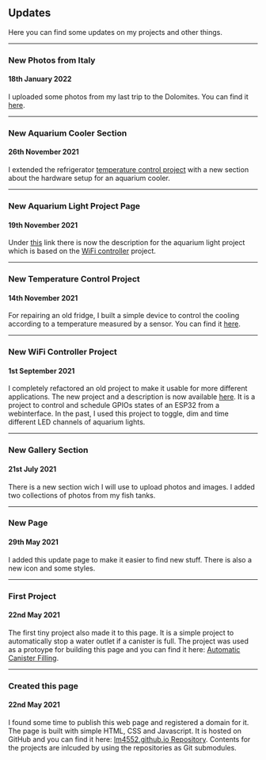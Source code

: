 ## Updates
Here you can find some updates on my projects and other things.

___

### New Photos from Italy
#### 18th January 2022

I uploaded some photos from my last trip to the Dolomites. You can find it [here](#/pages/gallery/dolomites_dec21/readme.html).


___

### New Aquarium Cooler Section
#### 26th November 2021

I extended the refrigerator [temperature control project](#/pages/projects/simple_temp_controller/readme.html) with a new section about the hardware setup for an aquarium cooler.

___

### New Aquarium Light Project Page
#### 19th November 2021

Under [this](#/pages/projects/aquarium_light/readme.html) link there is now the description for the aquarium light project which is based on the [WiFi controller](#/pages/projects/wifi_controller/readme.html) project.

___

### New Temperature Control Project
#### 14th November 2021

For repairing an old fridge, I built a simple device to control the cooling according to a temperature measured by a sensor. 
You can find it [here](#/pages/projects/simple_temp_controller/readme.html).

___

### New WiFi Controller Project
#### 1st September 2021

I completely refactored an old project to make it usable for more different applications. 
The new project and a description is now available [here](#/pages/projects/wifi_controller/readme.html).
It is a project to control and schedule GPIOs states of an ESP32 from a webinterface. 
In the past, I used this project to toggle, dim and time different LED channels of aquarium lights. 

___

### New Gallery Section
#### 21st July 2021

There is a new section wich I will use to upload photos and images.
I added two collections of photos from my fish tanks.  

___

### New Page
#### 29th May 2021

I added this update page to make it easier to find new stuff. 
There is also a new icon and some styles.

___

### First Project 
#### 22nd May 2021

The first tiny project also made it to this page. 
It is a simple project to automatically stop a water outlet if a canister is full. 
The project was used as a protoype for building this page and you can find it here: [Automatic Canister Filling](#/pages/projects/automatic_canister_filling/readme.html).  

___

### Created this page 
#### 22nd May 2021

I found some time to publish this web page and registered a domain for it.
The page is built with simple HTML, CSS and Javascript. It is hosted on GitHub and you can find it here: [lm4552.github.io Repository](https://github.com/lm4552/lm4552.github.io). Contents for the projects are inlcuded by using the repositories as Git submodules.
